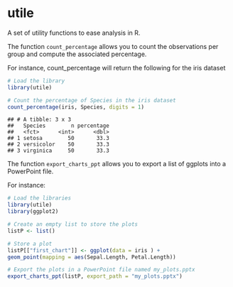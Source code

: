 utile
=====

A set of utility functions to ease analysis in R.

The function `count_percentage` allows you to count the observations per
group and compute the associated percentage.

For instance, count\_percentage will return the following for the iris
dataset

``` r
# Load the library
library(utile)

# Count the percentage of Species in the iris dataset
count_percentage(iris, Species, digits = 1)
```

    ## # A tibble: 3 x 3
    ##   Species        n percentage
    ##   <fct>      <int>      <dbl>
    ## 1 setosa        50       33.3
    ## 2 versicolor    50       33.3
    ## 3 virginica     50       33.3

The function `export_charts_ppt` allows you to export a list of ggplots
into a PowerPoint file.

For instance:

``` r
# Load the libraries
library(utile)
library(ggplot2)

# Create an empty list to store the plots
listP <- list()

# Store a plot
listP[["first_chart"]] <- ggplot(data = iris ) +
geom_point(mapping = aes(Sepal.Length, Petal.Length))

# Export the plots in a PowerPoint file named my_plots.pptx
export_charts_ppt(listP, export_path = "my_plots.pptx")
```
